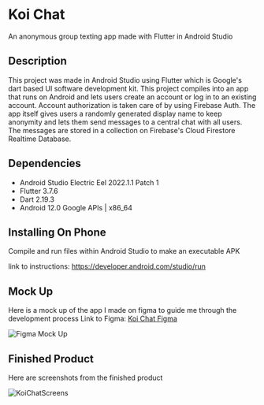 # Koi Chat

An anonymous group texting app made with Flutter in Android Studio

## Description

This project was made in Android Studio using Flutter which is Google's dart based UI software development kit. This project compiles into an app that runs on Android and lets users create an account or log in to an existing account. Account authorization is taken care of by using Firebase Auth. The app itself gives users a randomly generated display name to keep anonymity and lets them send messages to a central chat with all users. The messages are stored in a collection on Firebase's Cloud Firestore Realtime Database.

## Dependencies

- Android Studio Electric Eel 2022.1.1 Patch 1
- Flutter 3.7.6
- Dart 2.19.3
- Android 12.0 Google APIs | x86_64

## Installing On Phone

Compile and run files within Android Studio to make an executable APK

link to instructions: https://developer.android.com/studio/run


## Mock Up

Here is a mock up of the app I made on figma to guide me through the development process
Link to Figma: [Koi Chat Figma](https://www.figma.com/file/aJfDPQTYB5e0rG37ANIDEa/Texting-App?type=design&node-id=0%3A1&t=lazOq3ogMWNnjGs1-1)


![Figma Mock Up](https://i.imgur.com/QMVpWAx.png)



## Finished Product

Here are screenshots from the finished product

![KoiChatScreens](https://i.imgur.com/vyVYZFY.png)




